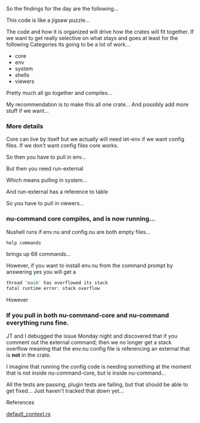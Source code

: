 
So the findings for the day are the following...

This code is like a jigsaw puzzle...  

The code and how it is organized will drive how the crates will fit together.  If we want to get really selective on what stays and goes at least for the following Categories its going to be a lot of work...

* core
* env
* system
* shells
* viewers

Pretty much all go together and compiles...

My recommendation is to make this all one crate...
And possibly add more stuff if we want...

### More details

Core can live by itself but we actually will need let-env if we want config files.  If we don't want config files core works.

So then you have to pull in env...

But then you need run-external

Which means pulling in system...

And run-external has a reference to table

So you have to pull in viewers...

### nu-command core compiles, and is now running...

Nushell runs if env.nu and config.nu are both empty files...

```rust
help commands
```

brings up 68 commands...

However, if you want to install env.nu from the command prompt by answering yes you will get a

```rust
thread 'main' has overflowed its stack
fatal runtime error: stack overflow
```

However

### If you pull in both nu-command-core and nu-command everything runs fine.

JT and I debugged the issue Monday night and discovered that if you comment out
the external command; then we no longer get a stack overflow meaning that the env.nu config file is referencing an external that is **not** in the crate.

I imagine that running the config code is needing something at the moment that
is not inside nu-command-core, but is inside nu-command...

All the tests are passing, plugin tests are failing, but that should be able to get fixed... Just haven't tracked that down yet...

References

[default_context.rs](https://github.com/stormasm/nushell/blob/two_com_crates_a/crates/nu-command-core/src/default_context.rs)